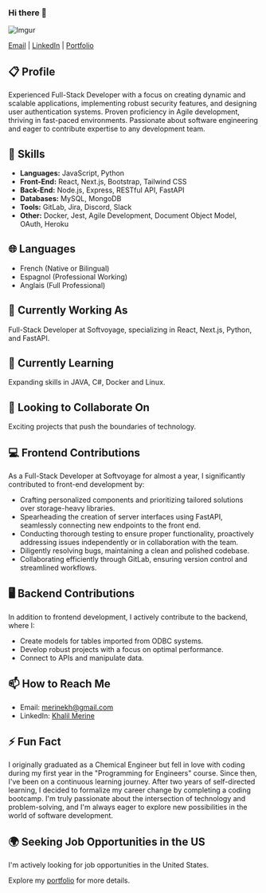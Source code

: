 ### Hi there 👋

![Imgur](https://i.imgur.com/b88yo2H.png)

[Email](mailto:merinekh@gmail.com) | [LinkedIn](https://www.linkedin.com/in/khalil-merine) | [Portfolio](https://www.khalilmerine.com)

## 📋 Profile
Experienced Full-Stack Developer with a focus on creating dynamic and scalable applications, implementing robust security features, and designing user authentication systems. Proven proficiency in Agile development, thriving in fast-paced environments. Passionate about software engineering and eager to contribute expertise to any development team.

## 🚀 Skills
- **Languages:** JavaScript, Python
- **Front-End:** React, Next.js, Bootstrap, Tailwind CSS
- **Back-End:** Node.js, Express, RESTful API, FastAPI
- **Databases:** MySQL, MongoDB
- **Tools:** GitLab, Jira, Discord, Slack
- **Other:** Docker, Jest, Agile Development, Document Object Model, OAuth, Heroku
  
## 🌐 Languages
- French (Native or Bilingual)
- Espagnol (Professional Working)
- Anglais (Full Professional)
  
## 🔭 Currently Working As
Full-Stack Developer at Softvoyage, specializing in React, Next.js, Python, and FastAPI.

## 🌱 Currently Learning
Expanding skills in JAVA, C#, Docker and Linux.

## 👯 Looking to Collaborate On
Exciting projects that push the boundaries of technology.

## 💻 Frontend Contributions
As a Full-Stack Developer at Softvoyage for almost a year, I significantly contributed to front-end development by:
- Crafting personalized components and prioritizing tailored solutions over storage-heavy libraries.
- Spearheading the creation of server interfaces using FastAPI, seamlessly connecting new endpoints to the front end.
- Conducting thorough testing to ensure proper functionality, proactively addressing issues independently or in collaboration with the team.
- Diligently resolving bugs, maintaining a clean and polished codebase.
- Collaborating efficiently through GitLab, ensuring version control and streamlined workflows.

## 🖥️ Backend Contributions
In addition to frontend development, I actively contribute to the backend, where I:
- Create models for tables imported from ODBC systems.
- Develop robust projects with a focus on optimal performance.
- Connect to APIs and manipulate data.

## 📫 How to Reach Me
- Email: [merinekh@gmail.com](mailto:merinekh@gmail.com)
- LinkedIn: [Khalil Merine](https://www.linkedin.com/in/khalil-merine)

## ⚡ Fun Fact
I originally graduated as a Chemical Engineer but fell in love with coding during my first year in the "Programming for Engineers" course. Since then, I've been on a continuous learning journey. After two years of self-directed learning, I decided to formalize my career change by completing a coding bootcamp. I'm truly passionate about the intersection of technology and problem-solving, and I'm always eager to explore new possibilities in the world of software development.

## 🌍 Seeking Job Opportunities in the US
I'm actively looking for job opportunities in the United States.


Explore my [portfolio](https://www.khalilmerine.com) for more details.

<!--
**merinekh/merinekh** is a ✨ _special_ ✨ repository because its `README.md` (this file) appears on your GitHub profile.

Here are some ideas to get you started:

- 🔭 I’m currently working on ...
- 🌱 I’m currently learning ...
- 👯 I’m looking to collaborate on ...
- 🤔 I’m looking for help with ...
- 💬 Ask me about ...
- 📫 How to reach me: ...
- 😄 Pronouns: ...
- ⚡ Fun fact: ...
-->
